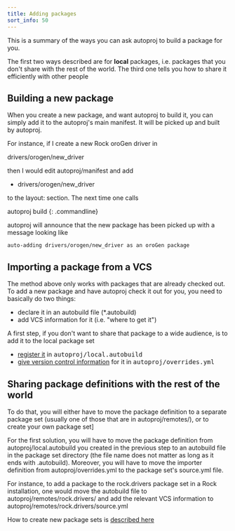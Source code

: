 ```yaml
---
title: Adding packages
sort_info: 50
---
```


This is a summary of the ways you can ask autoproj to build a package for you.

The first two ways described are for **local** packages, i.e. packages that you don't share
with the rest of the world. The third one tells you how to share it efficiently
with other people

Building a new package
----------------------
When you create a new package, and want autoproj to build it, you can simply add
it to the autoproj's main manifest. It will be picked up and built by autoproj.

For instance, if I create a new Rock oroGen driver in

  drivers/orogen/new_driver

then I would edit autoproj/manifest and add

  - drivers/orogen/new_driver

to the layout: section. 
The next time one calls 

autoproj build
{: .commandline}

autoproj will announce that the new
package has been picked up with a message looking like

    auto-adding drivers/orogen/new_driver as an oroGen package

Importing a package from a VCS
------------------------------
The method above only works with packages that are already checked out. To add a
new package and have autoproj check it out for you, you need to basically do two
things:

 * declare it in an autobuild file (*.autobuild)
 * add VCS information for it (i.e. "where to get it")

A first step, if you don't want to share that package to a wide audience, is to
add it to the local package set

 * [register it](advanced/autobuild.html) in
   <tt>autoproj/local.autobuild</tt>
 * [give version control information](advanced/importers.html) for it in
   <tt>autoproj/overrides.yml</tt>

Sharing package definitions with the rest of the world
------------------------------------------------------

To do that, you will either have to move the package definition to a separate
package set (usually one of those that are in autoproj/remotes/), or to create
your own package set]

For the first solution, you will have to move the package definition from
autoproj/local.autobuild you created in the previous step to an autobuild file
in the package set directory (the file name does not matter as long as it ends
with .autobuild). Moreover, you will have to move the importer definition from
autoproj/overrides.yml to the package set's source.yml file.

For instance, to add a package to the rock.drivers package set in a Rock
installation, one would move the autobuild file to
autoproj/remotes/rock.drivers/ and add the relevant VCS information to
autoproj/remotes/rock.drivers/source.yml

How to create new package sets is [described here](advanced/creating_pkg_set.html)

